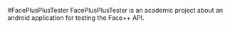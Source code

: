 #FacePlusPlusTester
FacePlusPlusTester is an academic project about an android application for testing the Face++ API.
